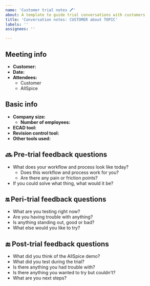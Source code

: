 ```yaml
---
name: 'Customer trial notes 🖊️'
about: A template to guide trial conversations with customers
title: 'Conversation notes: CUSTOMER about TOPIC'
labels: ''
assignees: ''

---
```


## Meeting info

- **Customer:**
- **Date:**
- **Attendees:**
  - Customer
  - AllSpice

## Basic info

- **Company size:** 
  - **Number of employees:** 
- **ECAD tool:** 
- **Revision control tool:** 
- **Other tools used:** 

## 🔜 Pre-trial feedback questions

- What does your workflow and process look like today?
  - Does this workflow and process work for you?
  - Are there any pain or friction points?
- If you could solve what thing, what would it be?

## :on: Peri-trial feedback questions

- What are you testing right now?
- Are you having trouble with anything?
- Is anything standing out, good or bad?
- What else would you like to try?

## 🔚 Post-trial feedback questions

- What did you think of the AllSpice demo?
- What did you test during the trial?
- Is there anything you had trouble with?
- Is there anything you wanted to try but couldn't?
- What are you next steps?
